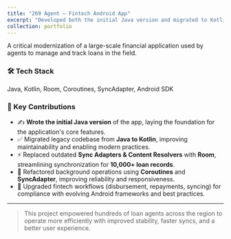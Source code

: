```yaml
---
title: "269 Agent – Fintech Android App"
excerpt: "Developed both the initial Java version and migrated to Kotlin, improving performance and maintainability.<br/><img src='/images/269_agents.png' width='500' height='300'>"
collection: portfolio
---
```


A critical modernization of a large-scale financial application used by agents to manage and track loans in the field.

### 🛠 Tech Stack

Java, Kotlin, Room, Coroutines, SyncAdapter, Android SDK

### 🧩 Key Contributions

- ✍️ **Wrote the initial Java version** of the app, laying the foundation for the application's core features.
- ✅ Migrated legacy codebase from **Java to Kotlin**, improving maintainability and enabling modern practices.
- ⚡ Replaced outdated **Sync Adapters & Content Resolvers** with **Room**, streamlining synchronization for **10,000+ loan records**.
- 🔄 Refactored background operations using **Coroutines** and **SyncAdapter**, improving reliability and responsiveness.
- 🔐 Upgraded fintech workflows (disbursement, repayments, syncing) for compliance with evolving Android frameworks and best practices.

---

> This project empowered hundreds of loan agents across the region to operate more efficiently with improved stability, faster syncs, and a better user experience.
